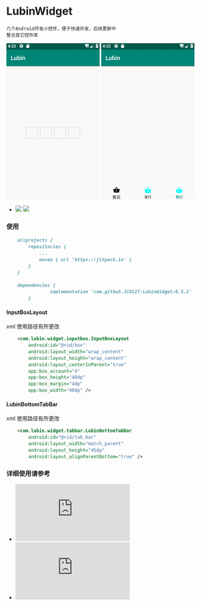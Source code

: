 # LubinWidget

    几个Android开发小控件，便于快速开发，后续更新中
    整合其它控件库
    
[![](img/InputBox.gif)](https://github.com/JC0127/InputBoxLayout/blob/master/README.md)
[![](img/Tabbar.gif)](https://github.com/JC0127/BottomTabBar/blob/master/README.md)

* [![](https://jitpack.io/v/JC0127/LubinWidget.svg)](https://jitpack.io/#JC0127/LubinWidget)
 ![](https://img.shields.io/badge/author-Lubin-red.svg)

### 使用 
```markdown
	allprojects {
		repositories {
			...
			maven { url 'https://jitpack.io' }
		}
	}
	
	dependencies {
    	        implementation 'com.github.JC0127:LubinWidget:0.5.2'
    	}
```

#### InputBoxLayout

xml 使用路径有所更改
```xml
    <com.lubin.widget.inputbox.InputBoxLayout
        android:id="@+id/box"
        android:layout_width="wrap_content"
        android:layout_height="wrap_content"
        android:layout_centerInParent="true"
        app:box_account="4"
        app:box_height="40dp"
        app:box_margin="4dp"
        app:box_width="40dp" />
```

#### LubinBottomTabBar

xml 使用路径有所更改
```xml
    <com.lubin.widget.tabbar.LubinBottomTabBar
        android:id="@+id/tab_bar"
        android:layout_width="match_parent"
        android:layout_height="45dp"
        android:layout_alignParentBottom="true" />
```

### 详细使用请参考
* ![InputBoxLayout](https://github.com/JC0127/InputBoxLayout/blob/master/README.md)
* ![LubinBottomTabBar](https://github.com/JC0127/BottomTabBar/blob/master/README.md)
 
